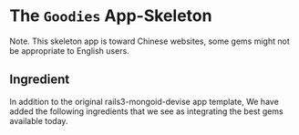 # The `Goodies` App-Skeleton

Note. This skeleton app is toward Chinese websites, some gems might not be appropriate to English users.

## Ingredient

In addition to the original rails3-mongoid-devise app template,
We have added the following ingredients that we see as integrating the best gems available today.


